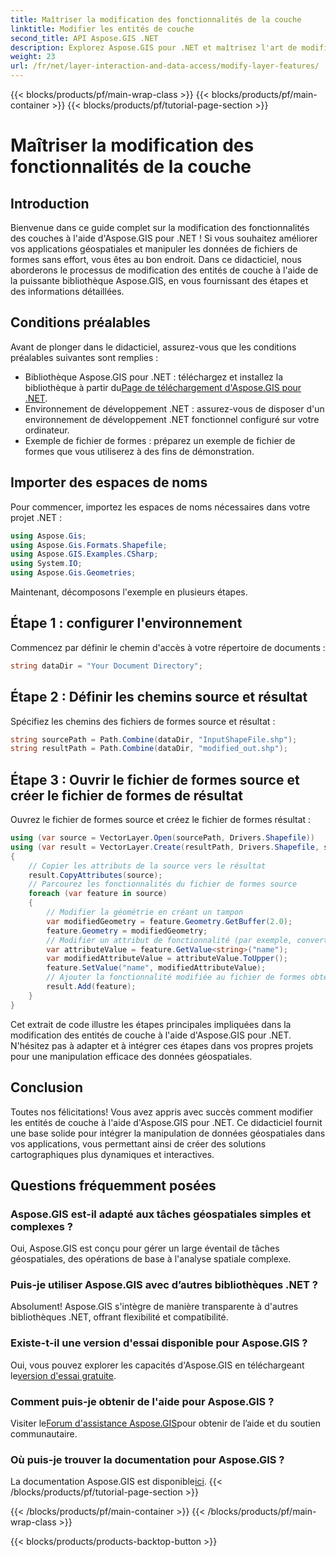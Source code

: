 ```yaml
---
title: Maîtriser la modification des fonctionnalités de la couche
linktitle: Modifier les entités de couche
second_title: API Aspose.GIS .NET
description: Explorez Aspose.GIS pour .NET et maîtrisez l'art de modifier sans effort les fonctionnalités des couches dans les fichiers de formes. Boostez vos applications géospatiales avec précision et facilité.
weight: 23
url: /fr/net/layer-interaction-and-data-access/modify-layer-features/
---
```


{{< blocks/products/pf/main-wrap-class >}}
{{< blocks/products/pf/main-container >}}
{{< blocks/products/pf/tutorial-page-section >}}

# Maîtriser la modification des fonctionnalités de la couche

## Introduction
Bienvenue dans ce guide complet sur la modification des fonctionnalités des couches à l'aide d'Aspose.GIS pour .NET ! Si vous souhaitez améliorer vos applications géospatiales et manipuler les données de fichiers de formes sans effort, vous êtes au bon endroit. Dans ce didacticiel, nous aborderons le processus de modification des entités de couche à l'aide de la puissante bibliothèque Aspose.GIS, en vous fournissant des étapes et des informations détaillées.
## Conditions préalables
Avant de plonger dans le didacticiel, assurez-vous que les conditions préalables suivantes sont remplies :
-  Bibliothèque Aspose.GIS pour .NET : téléchargez et installez la bibliothèque à partir du[Page de téléchargement d'Aspose.GIS pour .NET](https://releases.aspose.com/gis/net/).
- Environnement de développement .NET : assurez-vous de disposer d'un environnement de développement .NET fonctionnel configuré sur votre ordinateur.
- Exemple de fichier de formes : préparez un exemple de fichier de formes que vous utiliserez à des fins de démonstration.
## Importer des espaces de noms
Pour commencer, importez les espaces de noms nécessaires dans votre projet .NET :
```csharp
using Aspose.Gis;
using Aspose.Gis.Formats.Shapefile;
using Aspose.GIS.Examples.CSharp;
using System.IO;
using Aspose.Gis.Geometries;
```
Maintenant, décomposons l'exemple en plusieurs étapes.
## Étape 1 : configurer l'environnement
Commencez par définir le chemin d'accès à votre répertoire de documents :
```csharp
string dataDir = "Your Document Directory";
```
## Étape 2 : Définir les chemins source et résultat
Spécifiez les chemins des fichiers de formes source et résultat :
```csharp
string sourcePath = Path.Combine(dataDir, "InputShapeFile.shp");
string resultPath = Path.Combine(dataDir, "modified_out.shp");
```
## Étape 3 : Ouvrir le fichier de formes source et créer le fichier de formes de résultat
Ouvrez le fichier de formes source et créez le fichier de formes résultat :
```csharp
using (var source = VectorLayer.Open(sourcePath, Drivers.Shapefile))
using (var result = VectorLayer.Create(resultPath, Drivers.Shapefile, source.SpatialReferenceSystem))
{
    // Copier les attributs de la source vers le résultat
    result.CopyAttributes(source);
    // Parcourez les fonctionnalités du fichier de formes source
    foreach (var feature in source)
    {
        // Modifier la géométrie en créant un tampon
        var modifiedGeometry = feature.Geometry.GetBuffer(2.0);
        feature.Geometry = modifiedGeometry;
        // Modifier un attribut de fonctionnalité (par exemple, convertir l'attribut « nom » en majuscules)
        var attributeValue = feature.GetValue<string>("name");
        var modifiedAttributeValue = attributeValue.ToUpper();
        feature.SetValue("name", modifiedAttributeValue);
        // Ajouter la fonctionnalité modifiée au fichier de formes obtenu
        result.Add(feature);
    }
}
```
Cet extrait de code illustre les étapes principales impliquées dans la modification des entités de couche à l'aide d'Aspose.GIS pour .NET. N'hésitez pas à adapter et à intégrer ces étapes dans vos propres projets pour une manipulation efficace des données géospatiales.
## Conclusion
Toutes nos félicitations! Vous avez appris avec succès comment modifier les entités de couche à l'aide d'Aspose.GIS pour .NET. Ce didacticiel fournit une base solide pour intégrer la manipulation de données géospatiales dans vos applications, vous permettant ainsi de créer des solutions cartographiques plus dynamiques et interactives.
## Questions fréquemment posées
### Aspose.GIS est-il adapté aux tâches géospatiales simples et complexes ?
Oui, Aspose.GIS est conçu pour gérer un large éventail de tâches géospatiales, des opérations de base à l'analyse spatiale complexe.
### Puis-je utiliser Aspose.GIS avec d’autres bibliothèques .NET ?
Absolument! Aspose.GIS s'intègre de manière transparente à d'autres bibliothèques .NET, offrant flexibilité et compatibilité.
### Existe-t-il une version d'essai disponible pour Aspose.GIS ?
 Oui, vous pouvez explorer les capacités d'Aspose.GIS en téléchargeant le[version d'essai gratuite](https://releases.aspose.com/).
### Comment puis-je obtenir de l'aide pour Aspose.GIS ?
 Visiter le[Forum d'assistance Aspose.GIS](https://forum.aspose.com/c/gis/33)pour obtenir de l’aide et du soutien communautaire.
### Où puis-je trouver la documentation pour Aspose.GIS ?
 La documentation Aspose.GIS est disponible[ici](https://reference.aspose.com/gis/net/).
{{< /blocks/products/pf/tutorial-page-section >}}

{{< /blocks/products/pf/main-container >}}
{{< /blocks/products/pf/main-wrap-class >}}

{{< blocks/products/products-backtop-button >}}
